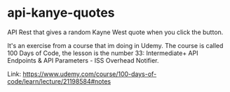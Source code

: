 # api-kanye-quotes
API Rest that gives a random Kayne West quote when you click the button.

It's an exercise from a course that im doing in Udemy. The course is called 100 Days of Code, the lesson is the number 33: Intermediate+ API Endpoints & API Parameters - ISS Overhead Notifier.

Link: https://www.udemy.com/course/100-days-of-code/learn/lecture/21198584#notes
